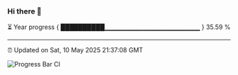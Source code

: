 ### Hi there 👋

⏳ Year progress { ██████████▁▁▁▁▁▁▁▁▁▁▁▁▁▁▁▁▁▁▁▁ } 35.59 %

---

⏰ Updated on Sat, 10 May 2025 21:37:08 GMT

![Progress Bar CI](https://github.com/IshwaranRudhara/GIT-ACTION/workflows/Progress%20Bar%20CI/badge.svg)
